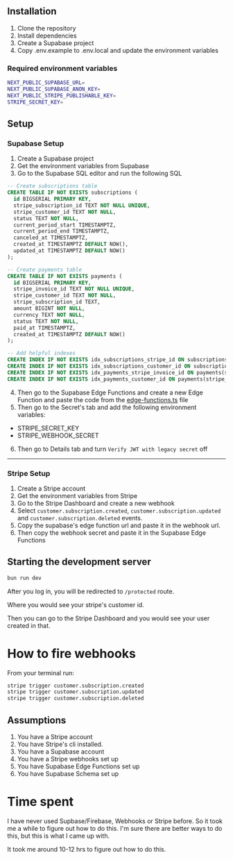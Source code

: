 ## Installation

1. Clone the repository
2. Install dependencies
3. Create a Supabase project
4. Copy .env.example to .env.local and update the environment variables

### Required environment variables

```bash
NEXT_PUBLIC_SUPABASE_URL=
NEXT_PUBLIC_SUPABASE_ANON_KEY=
NEXT_PUBLIC_STRIPE_PUBLISHABLE_KEY=
STRIPE_SECRET_KEY=
```

## Setup

### Supabase Setup

1. Create a Supabase project
2. Get the environment variables from Supabase
3. Go to the Supabase SQL editor and run the following SQL

```sql
-- Create subscriptions table
CREATE TABLE IF NOT EXISTS subscriptions (
  id BIGSERIAL PRIMARY KEY,
  stripe_subscription_id TEXT NOT NULL UNIQUE,
  stripe_customer_id TEXT NOT NULL,
  status TEXT NOT NULL,
  current_period_start TIMESTAMPTZ,
  current_period_end TIMESTAMPTZ,
  canceled_at TIMESTAMPTZ,
  created_at TIMESTAMPTZ DEFAULT NOW(),
  updated_at TIMESTAMPTZ DEFAULT NOW()
);

-- Create payments table
CREATE TABLE IF NOT EXISTS payments (
  id BIGSERIAL PRIMARY KEY,
  stripe_invoice_id TEXT NOT NULL UNIQUE,
  stripe_customer_id TEXT NOT NULL,
  stripe_subscription_id TEXT,
  amount BIGINT NOT NULL,
  currency TEXT NOT NULL,
  status TEXT NOT NULL,
  paid_at TIMESTAMPTZ,
  created_at TIMESTAMPTZ DEFAULT NOW()
);

-- Add helpful indexes
CREATE INDEX IF NOT EXISTS idx_subscriptions_stripe_id ON subscriptions(stripe_subscription_id);
CREATE INDEX IF NOT EXISTS idx_subscriptions_customer_id ON subscriptions(stripe_customer_id);
CREATE INDEX IF NOT EXISTS idx_payments_stripe_invoice_id ON payments(stripe_invoice_id);
CREATE INDEX IF NOT EXISTS idx_payments_customer_id ON payments(stripe_customer_id);
```

4. Then go to the Supabase Edge Functions and create a new Edge Function and paste the code from the [edge-functions.ts](edge-functions.ts) file
5. Then go to the Secret's tab and add the following environment variables:

- STRIPE_SECRET_KEY
- STRIPE_WEBHOOK_SECRET

6. Then go to Details tab and turn `Verify JWT with legacy secret` off

---

### Stripe Setup

1. Create a Stripe account
2. Get the environment variables from Stripe
3. Go to the Stripe Dashboard and create a new webhook
4. Select `customer.subscription.created`, `customer.subscription.updated` and `customer.subscription.deleted` events.
5. Copy the supabase's edge function url and paste it in the webhook url.
6. Then copy the webhook secret and paste it in the Supabase Edge Functions

## Starting the development server

```bash
bun run dev
```

After you log in, you will be redirected to `/protected` route.

Where you would see your stripe's customer id.

Then you can go to the Stripe Dashboard and you would see your user created in that.

# How to fire webhooks

From your terminal run:

```bash
stripe trigger customer.subscription.created
stripe trigger customer.subscription.updated
stripe trigger customer.subscription.deleted
```

## Assumptions

1. You have a Stripe account
2. You have Stripe's cli installed.
3. You have a Supabase account
4. You have a Stripe webhooks set up
5. You have Supabase Edge Functions set up
6. You have Supabase Schema set up

# Time spent

I have never used Supbase/Firebase, Webhooks or Stripe before. So it took me a while to figure out how to do this. I'm sure there are better ways to do this, but this is what I came up with.

It took me around 10-12 hrs to figure out how to do this.
